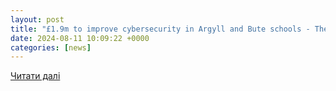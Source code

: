 ```yaml
---
layout: post
title: "£1.9m to improve cybersecurity in Argyll and Bute schools - The Lochside Press"
date: 2024-08-11 10:09:22 +0000
categories: [news]
---
```


[Читати далі](https://thelochsidepress.com/2024/08/11/1-9m-to-improve-cybersecurity-in-argyll-and-bute-schools/)
